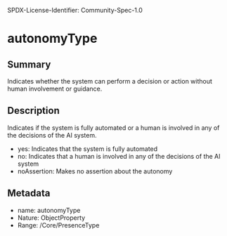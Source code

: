SPDX-License-Identifier: Community-Spec-1.0

# autonomyType

## Summary

Indicates whether the system can perform a decision or action without human
involvement or guidance.

## Description

Indicates if the system is fully automated or a human is involved in any of the
decisions of the AI system.

- yes: Indicates that the system is fully automated
- no: Indicates that a human is involved in any of the decisions of the AI
  system
- noAssertion: Makes no assertion about the autonomy

## Metadata

- name: autonomyType
- Nature: ObjectProperty
- Range: /Core/PresenceType
